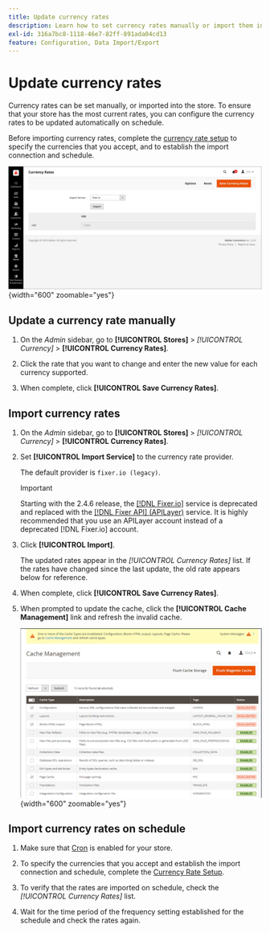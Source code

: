 ```yaml
---
title: Update currency rates
description: Learn how to set currency rates manually or import them into your store.
exl-id: 316a7bc8-1118-46e7-82ff-891ada04cd13
feature: Configuration, Data Import/Export
---
```

# Update currency rates

Currency rates can be set manually, or imported into the store. To ensure that your store has the most current rates, you can configure the currency rates to be updated automatically on schedule.

Before importing currency rates, complete the [currency rate setup](currency-configuration.md) to specify the currencies that you accept, and to establish the import connection and schedule.

![Currency rates](./assets/stores-currency-rate-update.png){width="600" zoomable="yes"}

## Update a currency rate manually

1. On the _Admin_ sidebar, go to **[!UICONTROL Stores]** > _[!UICONTROL Currency]_ > **[!UICONTROL Currency Rates]**.

1. Click the rate that you want to change and enter the new value for each currency supported.

1. When complete, click **[!UICONTROL Save Currency Rates]**.

## Import currency rates

1. On the _Admin_ sidebar, go to **[!UICONTROL Stores]** > _[!UICONTROL Currency]_ > **[!UICONTROL Currency Rates]**.

1. Set **[!UICONTROL Import Service]** to the currency rate provider.

   The default provider is `fixer.io (legacy)`.

   >[!IMPORTANT]
   >
   >Starting with the 2.4.6 release, the [[!DNL Fixer.io]](https://fixer.io/) service is deprecated and replaced with the [[!DNL Fixer API] (APILayer)](https://apilayer.com/marketplace/fixer-api) service. It is highly recommended that you use an APILayer account instead of a deprecated [!DNL Fixer.io] account.

1. Click **[!UICONTROL Import]**.

   The updated rates appear in the _[!UICONTROL Currency Rates]_ list. If the rates have changed since the last update, the old rate appears below for reference.

1. When complete, click **[!UICONTROL Save Currency Rates]**.

1. When prompted to update the cache, click the **[!UICONTROL Cache Management]** link and refresh the invalid cache.

   ![System message - refresh the invalid cache](./assets/currency-cache-update.png){width="600" zoomable="yes"}

## Import currency rates on schedule

1. Make sure that [Cron](../systems/cron.md) is enabled for your store.

1. To specify the currencies that you accept and establish the import connection and schedule, complete the [Currency Rate Setup](currency-configuration.md).

1. To verify that the rates are imported on schedule, check the _[!UICONTROL Currency Rates]_ list.

1. Wait for the time period of the frequency setting established for the schedule and check the rates again.
